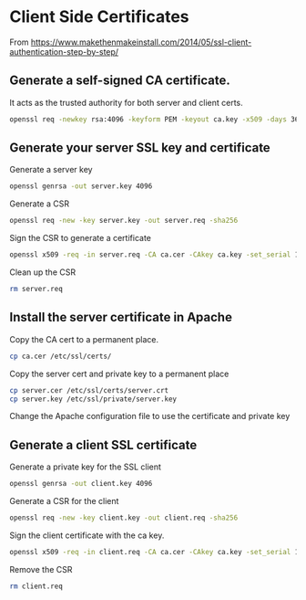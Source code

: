 # Client Side Certificates

From https://www.makethenmakeinstall.com/2014/05/ssl-client-authentication-step-by-step/

## Generate a self-signed CA certificate. 

It acts as the trusted authority for both server and client certs.

```bash
openssl req -newkey rsa:4096 -keyform PEM -keyout ca.key -x509 -days 3650 -outform PEM -out ca.cer
```

## Generate your server SSL key and certificate

Generate a server key
```bash
openssl genrsa -out server.key 4096
```

Generate a CSR
```bash
openssl req -new -key server.key -out server.req -sha256
```

Sign the CSR to generate a certificate
```bash 
openssl x509 -req -in server.req -CA ca.cer -CAkey ca.key -set_serial 100 -extensions server -days 1460 -outform PEM -out server.cer -sha256
```

Clean up the CSR
```bash
rm server.req
```

## Install the server certificate in Apache

Copy the CA cert to a permanent place.
```bash
cp ca.cer /etc/ssl/certs/
```

Copy the server cert and private key to a permanent place
```bash
cp server.cer /etc/ssl/certs/server.crt
cp server.key /etc/ssl/private/server.key
```

Change the Apache configuration file to use the certificate and private key

## Generate a client SSL certificate

Generate a private key for the SSL client
```bash
openssl genrsa -out client.key 4096
```

Generate a CSR for the client
```bash 
openssl req -new -key client.key -out client.req -sha256
```

Sign the client certificate with the ca key.
```bash 
openssl x509 -req -in client.req -CA ca.cer -CAkey ca.key -set_serial 101 -extensions client -days 365 -outform PEM -out client.cer
```

Remove the CSR
```bash
rm client.req
```